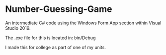 # Number-Guessing-Game
An intermediate C# code using the Windows Form App section within Visual Studio 2019.

The .exe file for this is located in: bin/Debug

I made this for college as part of one of my units.
